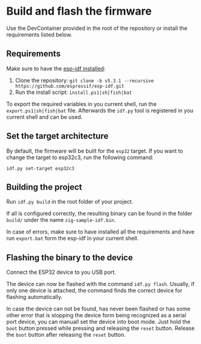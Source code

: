 # Build and flash the firmware

Use the DevContainer provided in the root of the repository or install the requirements listed below.

## Requirements

Make sure to have the [esp-idf installed](https://docs.espressif.com/projects/esp-idf/en/stable/esp32/get-started/index.html):

1. Clone the repository: `git clone -b v5.3.1 --recursive https://github.com/espressif/esp-idf.git`
2. Run the install script: `install.ps1|sh|fish|bat`

To export the required variables in you current shell, run the `export.ps1|sh|fish|bat` file. Afterwards the `idf.py` tool is registered in you current shell and can be used.

## Set the target architecture

By default, the firmware will be built for the `esp32` target.
If you want to change the target to esp32c3, run the following command:

```
idf.py set-target esp32c3
```

## Building the project

Run `idf.py build` in the root folder of your project.

If all is configured correctly, the resulting binary can be found in the folder `build/` under the name `zig-sample-idf.bin`.

In case of errors, make sure to have installed all the requirements and have run `export.bat` form the esp-idf in your current shell.

## Flashing the binary to the device

Connect the ESP32 device to you USB port.

The device can now be flashed with the command `idf.py flash`. Usually, if only one device is attached, the command finds the correct device for flashing automatically.

In case the device can not be found, has never been flashed or has some other error that is stopping the device form being recognized as a serial port device, you can manuall set the device into boot mode. Just hold the `boot` button pressed while pressing and releasing the `reset` button. Release the `boot` button after releasing the `reset` button.